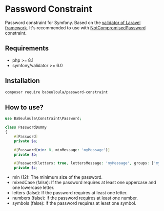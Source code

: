 # Password Constraint

Password constraint for Symfony. Based on the [validator of Laravel framework][based]. It's recommended to use with
[NotCompromisedPassword][NotCompromisedPassword] constraint.

[based]: https://github.com/laravel/framework/blob/9.x/src/Illuminate/Validation/Rules/Password.php
[NotCompromisedPassword]: https://symfony.com/doc/current/reference/constraints/NotCompromisedPassword.html

## Requirements

- php >= 8.1
- symfony/validator >= 6.0

## Installation

```bash
composer require babeuloula/password-constraint
```

## How to use?

```php
use BaBeuloula\Constraint\Password;

class PasswordDummy
{
    #[Password]
    private $a;

    #[Password(min: 8, minMessage: 'myMessage')]
    private $b;

    #[Password(letters: true, lettersMessage: 'myMessage', groups: ['my_group'])]
    private $c;
```

- min (12): The minimum size of the password.
- mixedCase (false): If the password requires at least one uppercase and one lowercase letter.
- letters (false): If the password requires at least one letter.
- numbers (false): If the password requires at least one number.
- symbols (false): If the password requires at least one symbol.
